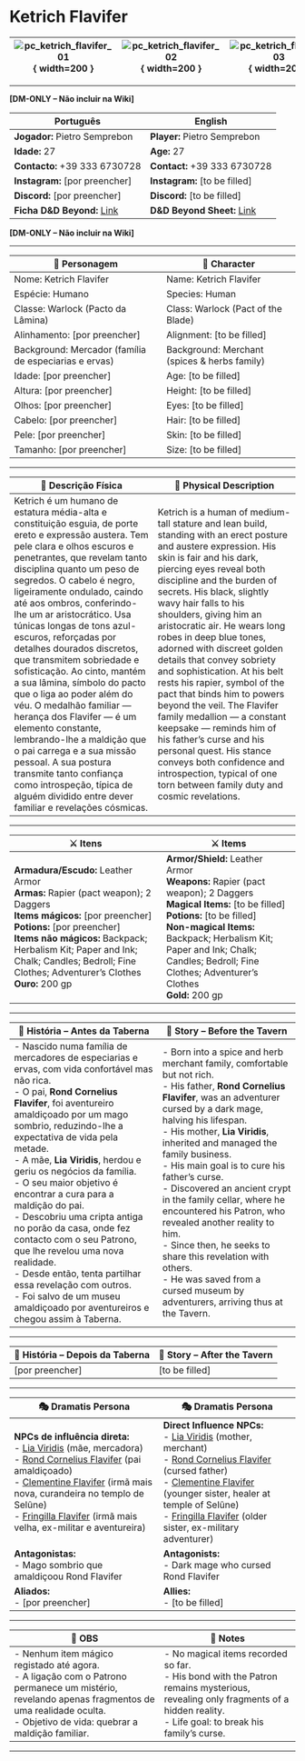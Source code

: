 # Ketrich Flavifer


| ![pc_ketrich_flavifer_01](assets/pc/pc_ketrich_flavifer_01.png){ width=200 } | ![pc_ketrich_flavifer_02](assets/pc/pc_ketrich_flavifer_02.jpg){ width=200 } | ![pc_ketrich_flavifer_03](assets/pc/pc_ketrich_flavifer_03.jpg){ width=200 } |
| ----------------------------------------------------------------------------- | ----------------------------------------------------------------------------- | ----------------------------------------------------------------------------- |

---

**[DM-ONLY – Não incluir na Wiki]**  

| Português                                                                    | English                                                |
| --------------------------------------------------------- | ---------------------------------------- |
| **Jogador:** Pietro Semprebon                                      | **Player:**  Pietro Semprebon                      |
| **Idade:** 27                                          | **Age:**   27                        |
| **Contacto:** +39 333 6730728                                    | **Contact:**  +39 333 6730728                   |
| **Instagram:** [por preencher]                                   | **Instagram:**  [to be filled]               |
| **Discord:** [por preencher]                                       | **Discord:**  [to be filled]                   |
| **Ficha D&D Beyond:** [Link](https://www.dndbeyond.com/characters/149408058)                     | **D&D Beyond Sheet:**  [Link](https://www.dndbeyond.com/characters/149408058) |

**[DM-ONLY – Não incluir na Wiki]**  

---

| **🧙 Personagem**                                     | **🧙 Character**                             |
| ----------------------------------------------------- | -------------------------------------------- |
| Nome: Ketrich Flavifer                                | Name:  Ketrich Flavifer                      |
| Espécie:  Humano                                      | Species:  Human                              |
| Classe:  Warlock (Pacto da Lâmina)                    | Class:  Warlock (Pact of the Blade)          |
| Alinhamento: [por preencher]                          | Alignment: [to be filled]                    |
| Background: Mercador (família de especiarias e ervas) | Background: Merchant (spices & herbs family) |
| Idade: [por preencher]                                | Age: [to be filled]                          |
| Altura: [por preencher]                               | Height: [to be filled]                       |
| Olhos: [por preencher]                                | Eyes: [to be filled]                         |
| Cabelo: [por preencher]                               | Hair: [to be filled]                         |
| Pele: [por preencher]                                 | Skin: [to be filled]                         |
| Tamanho:  [por preencher]                             | Size:  [to be filled]                        |

---

| **📜 Descrição Física** | **📜 Physical Description** |
| ----------------------- | --------------------------- |
| Ketrich é um humano de estatura média-alta e constituição esguia, de porte ereto e expressão austera. Tem pele clara e olhos escuros e penetrantes, que revelam tanto disciplina quanto um peso de segredos. O cabelo é negro, ligeiramente ondulado, caindo até aos ombros, conferindo-lhe um ar aristocrático. Usa túnicas longas de tons azul-escuros, reforçadas por detalhes dourados discretos, que transmitem sobriedade e sofisticação. Ao cinto, mantém a sua lâmina, símbolo do pacto que o liga ao poder além do véu. O medalhão familiar — herança dos Flavifer — é um elemento constante, lembrando-lhe a maldição que o pai carrega e a sua missão pessoal. A sua postura transmite tanto confiança como introspeção, típica de alguém dividido entre dever familiar e revelações cósmicas. | Ketrich is a human of medium-tall stature and lean build, standing with an erect posture and austere expression. His skin is fair and his dark, piercing eyes reveal both discipline and the burden of secrets. His black, slightly wavy hair falls to his shoulders, giving him an aristocratic air. He wears long robes in deep blue tones, adorned with discreet golden details that convey sobriety and sophistication. At his belt rests his rapier, symbol of the pact that binds him to powers beyond the veil. The Flavifer family medallion — a constant keepsake — reminds him of his father’s curse and his personal quest. His stance conveys both confidence and introspection, typical of one torn between family duty and cosmic revelations. |

---

| **⚔️ Itens**             | **⚔️ Items**                         |
| ---------------------- | ------------------------------ |
| **Armadura/Escudo:** Leather Armor <br>**Armas:** Rapier (pact weapon); 2 Daggers <br>**Items mágicos:** [por preencher] <br>**Potions:** [por preencher] <br>**Items não mágicos:** Backpack; Herbalism Kit; Paper and Ink; Chalk; Candles; Bedroll; Fine Clothes; Adventurer’s Clothes  <br>**Ouro:** 200 gp | **Armor/Shield:** Leather Armor <br>**Weapons:** Rapier (pact weapon); 2 Daggers <br>**Magical Items:** [to be filled] <br>**Potions:** [to be filled] <br>**Non-magical Items:** Backpack; Herbalism Kit; Paper and Ink; Chalk; Candles; Bedroll; Fine Clothes; Adventurer’s Clothes <br>**Gold:** 200 gp |

---

| **📖 História – Antes da Taberna** | **📖 Story – Before the Tavern** |
| ---------------------------------- | -------------------------------- |
| - Nascido numa família de mercadores de especiarias e ervas, com vida confortável mas não rica. <br>- O pai, **Rond Cornelius Flavifer**, foi aventureiro amaldiçoado por um mago sombrio, reduzindo-lhe a expectativa de vida pela metade. <br>- A mãe, **Lia Viridis**, herdou e geriu os negócios da família. <br>- O seu maior objetivo é encontrar a cura para a maldição do pai. <br>- Descobriu uma cripta antiga no porão da casa, onde fez contacto com o seu Patrono, que lhe revelou uma nova realidade. <br>- Desde então, tenta partilhar essa revelação com outros. <br>- Foi salvo de um museu amaldiçoado por aventureiros e chegou assim à Taberna. | - Born into a spice and herb merchant family, comfortable but not rich. <br>- His father, **Rond Cornelius Flavifer**, was an adventurer cursed by a dark mage, halving his lifespan. <br>- His mother, **Lia Viridis**, inherited and managed the family business. <br>- His main goal is to cure his father’s curse. <br>- Discovered an ancient crypt in the family cellar, where he encountered his Patron, who revealed another reality to him. <br>- Since then, he seeks to share this revelation with others. <br>- He was saved from a cursed museum by adventurers, arriving thus at the Tavern. |

---

| **📖 História – Depois da Taberna** | **📖 Story – After the Tavern** |
| ----------------------------------- | -------------------------------- |
| [por preencher] | [to be filled] |

---

| **🎭 Dramatis Persona**                                                                                                                 | **🎭 Dramatis Persona**                                                                                                           |
| --------------------------------------------------------------------------------------------------------------------------------------- | --------------------------------------------------------------------------------------------------------------------------------- |
| **NPCs de influência direta:**  <br>- [Lia Viridis](../npc/lia_viridis.md) (mãe, mercadora) <br>- [Rond Cornelius Flavifer](../npc/rond_flavifer.md) (pai amaldiçoado) <br>- [Clementine Flavifer](../npc/clementine_flavifer.md) (irmã mais nova, curandeira no templo de Selûne) <br>- [Fringilla Flavifer](../npc/fringilla_flavifer.md) (irmã mais velha, ex-militar e aventureira) | **Direct Influence NPCs:**  <br>- [Lia Viridis](../npc/lia_viridis.md) (mother, merchant) <br>- [Rond Cornelius Flavifer](../npc/rond_flavifer.md) (cursed father) <br>- [Clementine Flavifer](../npc/clementine_flavifer.md) (younger sister, healer at temple of Selûne) <br>- [Fringilla Flavifer](../npc/fringilla_flavifer.md) (older sister, ex-military adventurer) |
| **Antagonistas:**  <br>- Mago sombrio que amaldiçoou Rond Flavifer | **Antagonists:**  <br>- Dark mage who cursed Rond Flavifer |
| **Aliados:**  <br>- [por preencher] | **Allies:**  <br>- [to be filled] |

---

| **🔮 OBS** | **🔮 Notes** |
| ---------- | ------------ |
| - Nenhum item mágico registado até agora. <br>- A ligação com o Patrono permanece um mistério, revelando apenas fragmentos de uma realidade oculta. <br>- Objetivo de vida: quebrar a maldição familiar. | - No magical items recorded so far. <br>- His bond with the Patron remains mysterious, revealing only fragments of a hidden reality. <br>- Life goal: to break his family’s curse. |

---
